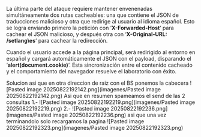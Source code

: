 La última parte del ataque requiere mantener envenenadas simultáneamente dos rutas cacheables: una que contiene el JSON de traducciones malicioso y otra que redirige al usuario al idioma español. Esto se logra enviando primero la petición con ‘**X-Forwarded-Host**‘ para cachear el JSON malicioso, y después otra con ‘**X-Original-URL: /setlang\es**‘ para cachear la redirección.

Cuando el usuario accede a la página principal, será redirigido al entorno en español y cargará automáticamente el JSON con el payload, disparando el ‘**alert(document.cookie)**‘. Esta sincronización entre el contenido cacheado y el comportamiento del navegador resuelve el laboratorio con éxito.

Solucion
asi que en otra direccion de raiz con el BS ponemos la cabecera
![Pasted image 20250822192142.png](imagenes/Pasted image 20250822192142.png)
Asi que en resumen spameamos el send de las 2 consultas
1.-
![Pasted image 20250822192219.png](imagenes/Pasted image 20250822192219.png)
2.-
![Pasted image 20250822192236.png](imagenes/Pasted image 20250822192236.png)
asi que una vez terminandolo solo recargamos la pagina
![Pasted image 20250822192323.png](imagenes/Pasted image 20250822192323.png)

